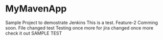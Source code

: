 # MyMavenApp
Sample Project to demostrate Jenkins
This is a test.
Feature-2 Comming soon.
File changed
test
Testing once more for jira
changed once more
check it out
SAMPLE TEST
